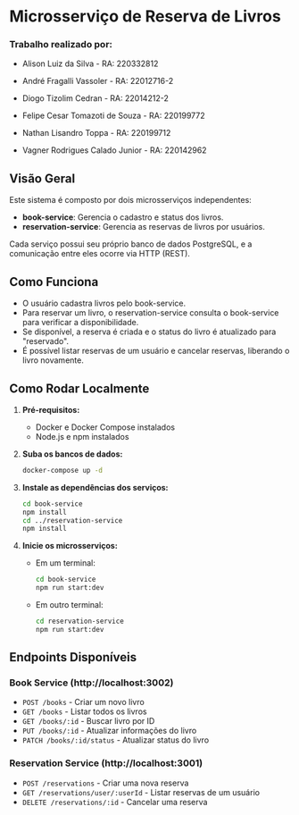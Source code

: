 # Microsserviço de Reserva de Livros

### Trabalho realizado por:

- Alison Luiz da Silva - RA: 220332812

- André Fragalli Vassoler - RA: 22012716-2

- Diogo Tizolim Cedran - RA: 22014212-2

- Felipe Cesar Tomazoti de Souza - RA: 220199772

- Nathan Lisandro Toppa - RA: 220199712

- Vagner Rodrigues Calado Junior - RA: 220142962


## Visão Geral

Este sistema é composto por dois microsserviços independentes:
- **book-service**: Gerencia o cadastro e status dos livros.
- **reservation-service**: Gerencia as reservas de livros por usuários.

Cada serviço possui seu próprio banco de dados PostgreSQL, e a comunicação entre eles ocorre via HTTP (REST).

## Como Funciona

- O usuário cadastra livros pelo book-service.
- Para reservar um livro, o reservation-service consulta o book-service para verificar a disponibilidade.
- Se disponível, a reserva é criada e o status do livro é atualizado para "reservado".
- É possível listar reservas de um usuário e cancelar reservas, liberando o livro novamente.

## Como Rodar Localmente

1. **Pré-requisitos:**
   - Docker e Docker Compose instalados
   - Node.js e npm instalados

2. **Suba os bancos de dados:**
   ```bash
   docker-compose up -d
   ```

3. **Instale as dependências dos serviços:**
   ```bash
   cd book-service
   npm install
   cd ../reservation-service
   npm install
   ```

4. **Inicie os microsserviços:**
   - Em um terminal:
     ```bash
     cd book-service
     npm run start:dev
     ```
   - Em outro terminal:
     ```bash
     cd reservation-service
     npm run start:dev
     ```

## Endpoints Disponíveis

### Book Service (http://localhost:3002)
- `POST /books` - Criar um novo livro
- `GET /books` - Listar todos os livros
- `GET /books/:id` - Buscar livro por ID
- `PUT /books/:id` - Atualizar informações do livro
- `PATCH /books/:id/status` - Atualizar status do livro

### Reservation Service (http://localhost:3001)
- `POST /reservations` - Criar uma nova reserva
- `GET /reservations/user/:userId` - Listar reservas de um usuário
- `DELETE /reservations/:id` - Cancelar uma reserva
